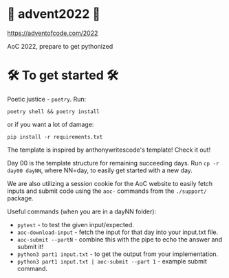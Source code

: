 # 🎄 advent2022 🎄

https://adventofcode.com/2022

AoC 2022, prepare to get pythonized

# 🛠️ To get started 🛠️

Poetic justice - `poetry`. Run:

```shell
poetry shell && poetry install
```

or if you want a lot of damage:

```shell
pip install -r requirements.txt
```

The template is inspired by anthonywritescode's template! Check it out!

Day 00 is the template structure for remaining succeeding days.
Run `cp -r day00 dayNN`, where NN=day, to easily get started with a new day.

We are also utilizing a session cookie for the AoC website to easily fetch
inputs and submit code using the `aoc-` commands from the `./support/` package.

Useful commands (when you are in a dayNN folder):

- `pytest` - to test the given input/expected.
- `aoc-download-input` - fetch the input for that day into your input.txt file.
- `aoc-submit --partN` - combine this with the pipe to echo the answer and submit it!
- `python3 part1 input.txt` - to get the output from your implementation.
- `python3 part1 input.txt | aoc-submit --part 1` - example submit command.
